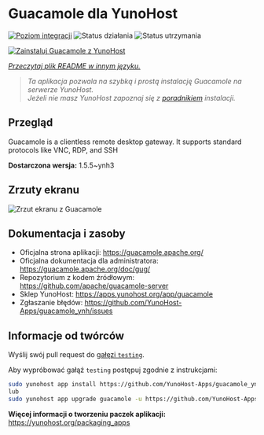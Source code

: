 <!--
To README zostało automatycznie wygenerowane przez <https://github.com/YunoHost/apps/tree/master/tools/readme_generator>
Nie powinno być ono edytowane ręcznie.
-->

# Guacamole dla YunoHost

[![Poziom integracji](https://apps.yunohost.org/badge/integration/guacamole)](https://ci-apps.yunohost.org/ci/apps/guacamole/)
![Status działania](https://apps.yunohost.org/badge/state/guacamole)
![Status utrzymania](https://apps.yunohost.org/badge/maintained/guacamole)

[![Zainstaluj Guacamole z YunoHost](https://install-app.yunohost.org/install-with-yunohost.svg)](https://install-app.yunohost.org/?app=guacamole)

*[Przeczytaj plik README w innym języku.](./ALL_README.md)*

> *Ta aplikacja pozwala na szybką i prostą instalację Guacamole na serwerze YunoHost.*  
> *Jeżeli nie masz YunoHost zapoznaj się z [poradnikiem](https://yunohost.org/install) instalacji.*

## Przegląd

Guacamole is a clientless remote desktop gateway. It supports standard protocols like VNC, RDP, and SSH

**Dostarczona wersja:** 1.5.5~ynh3

## Zrzuty ekranu

![Zrzut ekranu z Guacamole](./doc/screenshots/screenshot1.jpg)

## Dokumentacja i zasoby

- Oficjalna strona aplikacji: <https://guacamole.apache.org/>
- Oficjalna dokumentacja dla administratora: <https://guacamole.apache.org/doc/gug/>
- Repozytorium z kodem źródłowym: <https://github.com/apache/guacamole-server>
- Sklep YunoHost: <https://apps.yunohost.org/app/guacamole>
- Zgłaszanie błędów: <https://github.com/YunoHost-Apps/guacamole_ynh/issues>

## Informacje od twórców

Wyślij swój pull request do [gałęzi `testing`](https://github.com/YunoHost-Apps/guacamole_ynh/tree/testing).

Aby wypróbować gałąź `testing` postępuj zgodnie z instrukcjami:

```bash
sudo yunohost app install https://github.com/YunoHost-Apps/guacamole_ynh/tree/testing --debug
lub
sudo yunohost app upgrade guacamole -u https://github.com/YunoHost-Apps/guacamole_ynh/tree/testing --debug
```

**Więcej informacji o tworzeniu paczek aplikacji:** <https://yunohost.org/packaging_apps>

